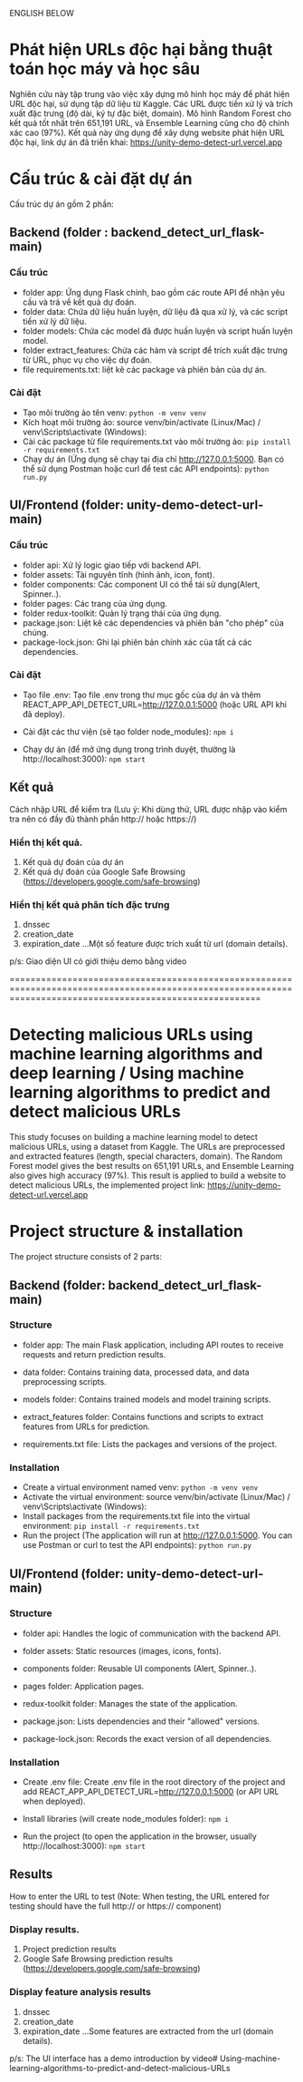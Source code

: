 ENGLISH BELOW

# Phát hiện URLs độc hại bằng thuật toán học máy và học sâu
Nghiên cứu này tập trung vào việc xây dựng mô hình học máy để phát hiện URL độc hại, sử dụng tập dữ liệu từ Kaggle. Các URL được tiền xử lý và trích xuất đặc trưng (độ dài, ký tự đặc biệt, domain). Mô hình Random Forest cho kết quả tốt nhất trên 651,191 URL, và Ensemble Learning cũng cho độ chính xác cao (97%). Kết quả này ứng dụng để xây dựng website phát hiện URL độc hại, link dự án đã triển khai: https://unity-demo-detect-url.vercel.app

# Cấu trúc & cài đặt dự án
Cấu trúc dự án gồm 2 phần: 
## Backend (folder : backend_detect_url_flask-main)
### Cấu trúc
- folder app: Ứng dụng Flask chính, bao gồm các route API để nhận yêu cầu và trả về kết quả dự đoán.
- folder data: Chứa dữ liệu huấn luyện, dữ liệu đã qua xử lý, và các script tiền xử lý dữ liệu.
- folder models: Chứa các model đã được huấn luyện và script huấn luyện model.
- folder extract_features: Chứa các hàm và script để trích xuất đặc trưng từ URL, phục vụ cho việc dự đoán.
- file requirements.txt: liệt kê các package và phiên bản của dự án.
### Cài đặt
- Tạo môi trường ảo tên venv: 
``` python -m venv venv ```
- Kích hoạt môi trường ảo: 
source venv/bin/activate (Linux/Mac) / venv\Scripts\activate (Windows): 
- Cài các package từ file requirements.txt vào môi trường ảo:
``` pip install -r requirements.txt ```
- Chạy dự án (Ứng dụng sẽ chạy tại địa chỉ http://127.0.0.1:5000. Bạn có thể sử dụng Postman hoặc curl để test các API endpoints): 
``` python run.py ```

## UI/Frontend (folder: unity-demo-detect-url-main)
### Cấu trúc
- folder api: Xử lý logic giao tiếp với backend API.
- folder assets: Tài nguyên tĩnh (hình ảnh, icon, font).
- folder components: Các component UI có thể tái sử dụng(Alert, Spinner..).
- folder pages: Các trang của ứng dụng.
- folder redux-toolkit: Quản lý trạng thái của ứng dụng.
- package.json: Liệt kê các dependencies và phiên bản "cho phép" của chúng.
- package-lock.json: Ghi lại phiên bản chính xác của tất cả các dependencies.
### Cài đặt
- Tạo file .env: Tạo file .env trong thư mục gốc của dự án và thêm REACT_APP_API_DETECT_URL=http://127.0.0.1:5000 (hoặc URL API khi đã deploy).

- Cài đặt các thư viện (sẽ tạo folder node_modules): 
``` npm i ```

- Chạy dự án (để mở ứng dụng trong trình duyệt, thường là http://localhost:3000): 
``` npm start ```

## Kết quả

Cách nhập URL để kiểm tra (Lưu ý: Khi dùng thử, URL được nhập vào kiểm tra nên có đầy đủ thành phần http:// hoặc https://)
### Hiển thị kết quả.
1. Kết quả dự đoán của dự án
2. Kết quả dự đoán của Google Safe Browsing (https://developers.google.com/safe-browsing)
 
### Hiển thị kết quả phân tích đặc trưng
1. dnssec
2. creation_date
3. expiration_date
...Một số feature được trích xuất từ url (domain details).

p/s: Giao diện UI có giới thiệu demo bằng video


============================================================================================================================================================
# Detecting malicious URLs using machine learning algorithms and deep learning / Using machine learning algorithms to predict and detect malicious URLs
This study focuses on building a machine learning model to detect malicious URLs, using a dataset from Kaggle. The URLs are preprocessed and extracted features (length, special characters, domain). The Random Forest model gives the best results on 651,191 URLs, and Ensemble Learning also gives high accuracy (97%). This result is applied to build a website to detect malicious URLs, the implemented project link: https://unity-demo-detect-url.vercel.app

# Project structure & installation
The project structure consists of 2 parts:
## Backend (folder: backend_detect_url_flask-main)
### Structure
- folder app: The main Flask application, including API routes to receive requests and return prediction results.
- data folder: Contains training data, processed data, and data preprocessing scripts.

- models folder: Contains trained models and model training scripts.

- extract_features folder: Contains functions and scripts to extract features from URLs for prediction.

- requirements.txt file: Lists the packages and versions of the project.
### Installation
- Create a virtual environment named venv:
``` python -m venv venv ```
- Activate the virtual environment:
source venv/bin/activate (Linux/Mac) / venv\Scripts\activate (Windows):
- Install packages from the requirements.txt file into the virtual environment:
``` pip install -r requirements.txt ```
- Run the project (The application will run at http://127.0.0.1:5000. You can use Postman or curl to test the API endpoints):
``` python run.py ```

## UI/Frontend (folder: unity-demo-detect-url-main)
### Structure
- folder api: Handles the logic of communication with the backend API.
- folder assets: Static resources (images, icons, fonts).
- components folder: Reusable UI components (Alert, Spinner..).

- pages folder: Application pages.

- redux-toolkit folder: Manages the state of the application.

- package.json: Lists dependencies and their "allowed" versions.

- package-lock.json: Records the exact version of all dependencies.

### Installation
- Create .env file: Create .env file in the root directory of the project and add REACT_APP_API_DETECT_URL=http://127.0.0.1:5000 (or API URL when deployed).

- Install libraries (will create node_modules folder):
``` npm i ```

- Run the project (to open the application in the browser, usually http://localhost:3000):
``` npm start ```

## Results

How to enter the URL to test (Note: When testing, the URL entered for testing should have the full http:// or https:// component)
### Display results.

1. Project prediction results
2. Google Safe Browsing prediction results (https://developers.google.com/safe-browsing)

### Display feature analysis results
1. dnssec
2. creation_date
3. expiration_date
...Some features are extracted from the url (domain details).

p/s: The UI interface has a demo introduction by video# Using-machine-learning-algorithms-to-predict-and-detect-malicious-URLs
